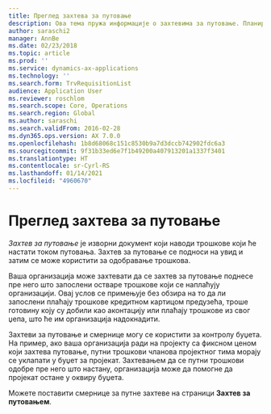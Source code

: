 ```yaml
---
title: Преглед захтева за путовање
description: Ова тема пружа информације о захтевима за путовање. Планирани путни трошкови у документу захтева за путовање.
author: saraschi2
manager: AnnBe
ms.date: 02/23/2018
ms.topic: article
ms.prod: ''
ms.service: dynamics-ax-applications
ms.technology: ''
ms.search.form: TrvRequisitionList
audience: Application User
ms.reviewer: roschlom
ms.search.scope: Core, Operations
ms.search.region: Global
ms.author: saraschi
ms.search.validFrom: 2016-02-28
ms.dyn365.ops.version: AX 7.0.0
ms.openlocfilehash: 1b8d68068c151c8530b9a7d3dccb742902fdc6a3
ms.sourcegitcommit: 9f31b33ed6e7f1b49200a407913201a1337f3401
ms.translationtype: HT
ms.contentlocale: sr-Cyrl-RS
ms.lasthandoff: 01/14/2021
ms.locfileid: "4960670"
---
```

# <a name="travel-requisitions-overview"></a>Преглед захтева за путовање

*Захтев за путовање* је изворни документ који наводи трошкове који ће настати током путовања. Захтев за путовање се подноси на увид и затим се може користити за одобравање трошкова.

Ваша организација може захтевати да се захтев за путовање поднесе пре него што запослени остваре трошкове који се наплаћују организацији. Овај услов се примењује без обзира на то да ли запослени плаћају трошкове кредитном картицом предузећа, троше готовину коју су добили као аконтацију или плаћају трошкове из свог џепа, што ће им организација надокнадити.

Захтеви за путовање и смернице могу се користити за контролу буџета. На пример, ако ваша организација ради на пројекту са фиксном ценом који захтева путовање, путни трошкови чланова пројектног тима морају се уклапати у буџет за пројекат. Захтевањем да се путни трошкови одобре пре него што настану, организација може да помогне да пројекат остане у оквиру буџета.

Можете поставити смернице за путне захтеве на страници **Захтев за путовањем**.
